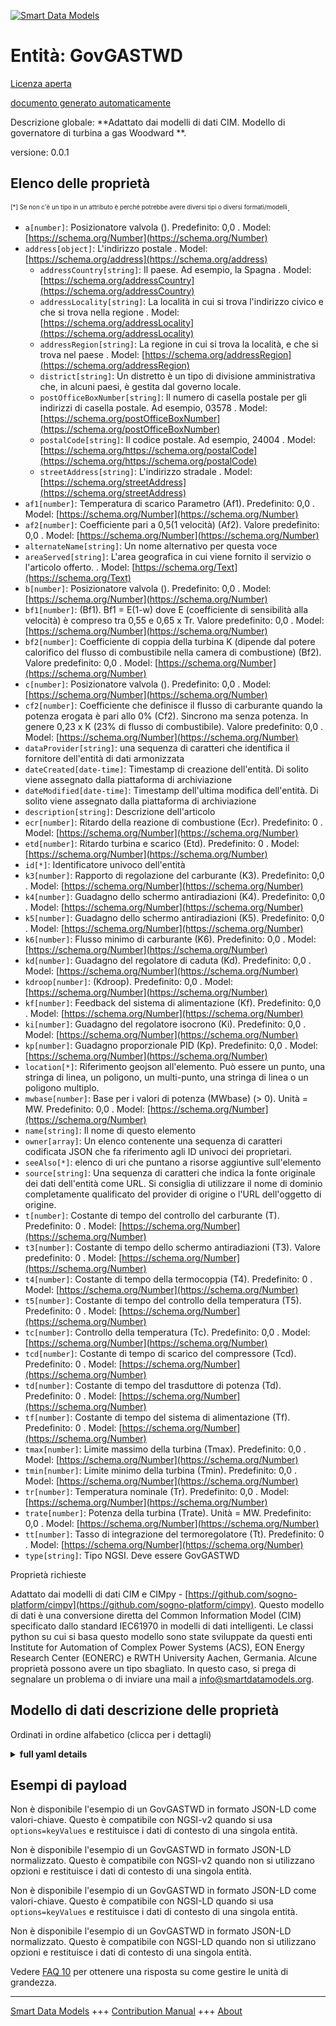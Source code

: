 <!-- 10-Header -->  
[![Smart Data Models](https://smartdatamodels.org/wp-content/uploads/2022/01/SmartDataModels_logo.png "Logo")](https://smartdatamodels.org)  
Entità: GovGASTWD  
=================<!-- /10-Header -->  
<!-- 15-License -->  
[Licenza aperta](https://github.com/smart-data-models//dataModel.EnergyCIM/blob/master/GovGASTWD/LICENSE.md)  
[documento generato automaticamente](https://docs.google.com/presentation/d/e/2PACX-1vTs-Ng5dIAwkg91oTTUdt8ua7woBXhPnwavZ0FxgR8BsAI_Ek3C5q97Nd94HS8KhP-r_quD4H0fgyt3/pub?start=false&loop=false&delayms=3000#slide=id.gb715ace035_0_60)  
<!-- /15-License -->  
<!-- 20-Description -->  
Descrizione globale: **Adattato dai modelli di dati CIM. Modello di governatore di turbina a gas Woodward **.  
versione: 0.0.1  
<!-- /20-Description -->  
<!-- 30-PropertiesList -->  

## Elenco delle proprietà  

<sup><sub>[*] Se non c'è un tipo in un attributo è perché potrebbe avere diversi tipi o diversi formati/modelli</sub></sup>.  
- `a[number]`: Posizionatore valvola (). Predefinito: 0,0  . Model: [https://schema.org/Number](https://schema.org/Number)- `address[object]`: L'indirizzo postale  . Model: [https://schema.org/address](https://schema.org/address)	- `addressCountry[string]`: Il paese. Ad esempio, la Spagna  . Model: [https://schema.org/addressCountry](https://schema.org/addressCountry)  
	- `addressLocality[string]`: La località in cui si trova l'indirizzo civico e che si trova nella regione  . Model: [https://schema.org/addressLocality](https://schema.org/addressLocality)  
	- `addressRegion[string]`: La regione in cui si trova la località, e che si trova nel paese  . Model: [https://schema.org/addressRegion](https://schema.org/addressRegion)  
	- `district[string]`: Un distretto è un tipo di divisione amministrativa che, in alcuni paesi, è gestita dal governo locale.    
	- `postOfficeBoxNumber[string]`: Il numero di casella postale per gli indirizzi di casella postale. Ad esempio, 03578  . Model: [https://schema.org/postOfficeBoxNumber](https://schema.org/postOfficeBoxNumber)  
	- `postalCode[string]`: Il codice postale. Ad esempio, 24004  . Model: [https://schema.org/https://schema.org/postalCode](https://schema.org/https://schema.org/postalCode)  
	- `streetAddress[string]`: L'indirizzo stradale  . Model: [https://schema.org/streetAddress](https://schema.org/streetAddress)  
- `af1[number]`: Temperatura di scarico Parametro (Af1). Predefinito: 0,0  . Model: [https://schema.org/Number](https://schema.org/Number)- `af2[number]`: Coefficiente pari a 0,5(1 velocità) (Af2). Valore predefinito: 0,0  . Model: [https://schema.org/Number](https://schema.org/Number)- `alternateName[string]`: Un nome alternativo per questa voce  - `areaServed[string]`: L'area geografica in cui viene fornito il servizio o l'articolo offerto.  . Model: [https://schema.org/Text](https://schema.org/Text)- `b[number]`: Posizionatore valvola (). Predefinito: 0,0  . Model: [https://schema.org/Number](https://schema.org/Number)- `bf1[number]`: (Bf1).  Bf1 = E(1-w) dove E (coefficiente di sensibilità alla velocità) è compreso tra 0,55 e 0,65 x Tr. Valore predefinito: 0,0  . Model: [https://schema.org/Number](https://schema.org/Number)- `bf2[number]`: Coefficiente di coppia della turbina K (dipende dal potere calorifico del flusso di combustibile nella camera di combustione) (Bf2). Valore predefinito: 0,0  . Model: [https://schema.org/Number](https://schema.org/Number)- `c[number]`: Posizionatore valvola (). Predefinito: 0,0  . Model: [https://schema.org/Number](https://schema.org/Number)- `cf2[number]`: Coefficiente che definisce il flusso di carburante quando la potenza erogata è pari allo 0% (Cf2).  Sincrono ma senza potenza.  In genere 0,23 x K (23% di flusso di combustibile). Valore predefinito: 0,0  . Model: [https://schema.org/Number](https://schema.org/Number)- `dataProvider[string]`: una sequenza di caratteri che identifica il fornitore dell'entità di dati armonizzata  - `dateCreated[date-time]`: Timestamp di creazione dell'entità. Di solito viene assegnato dalla piattaforma di archiviazione  - `dateModified[date-time]`: Timestamp dell'ultima modifica dell'entità. Di solito viene assegnato dalla piattaforma di archiviazione  - `description[string]`: Descrizione dell'articolo  - `ecr[number]`: Ritardo della reazione di combustione (Ecr). Predefinito: 0  . Model: [https://schema.org/Number](https://schema.org/Number)- `etd[number]`: Ritardo turbina e scarico (Etd). Predefinito: 0  . Model: [https://schema.org/Number](https://schema.org/Number)- `id[*]`: Identificatore univoco dell'entità  - `k3[number]`: Rapporto di regolazione del carburante (K3). Predefinito: 0,0  . Model: [https://schema.org/Number](https://schema.org/Number)- `k4[number]`: Guadagno dello schermo antiradiazioni (K4). Predefinito: 0,0  . Model: [https://schema.org/Number](https://schema.org/Number)- `k5[number]`: Guadagno dello schermo antiradiazioni (K5). Predefinito: 0,0  . Model: [https://schema.org/Number](https://schema.org/Number)- `k6[number]`: Flusso minimo di carburante (K6). Predefinito: 0,0  . Model: [https://schema.org/Number](https://schema.org/Number)- `kd[number]`: Guadagno del regolatore di caduta (Kd). Predefinito: 0,0  . Model: [https://schema.org/Number](https://schema.org/Number)- `kdroop[number]`: (Kdroop). Predefinito: 0,0  . Model: [https://schema.org/Number](https://schema.org/Number)- `kf[number]`: Feedback del sistema di alimentazione (Kf). Predefinito: 0,0  . Model: [https://schema.org/Number](https://schema.org/Number)- `ki[number]`: Guadagno del regolatore isocrono (Ki). Predefinito: 0,0  . Model: [https://schema.org/Number](https://schema.org/Number)- `kp[number]`: Guadagno proporzionale PID (Kp). Predefinito: 0,0  . Model: [https://schema.org/Number](https://schema.org/Number)- `location[*]`: Riferimento geojson all'elemento. Può essere un punto, una stringa di linea, un poligono, un multi-punto, una stringa di linea o un poligono multiplo.  - `mwbase[number]`: Base per i valori di potenza (MWbase) (> 0).  Unità = MW. Predefinito: 0,0  . Model: [https://schema.org/Number](https://schema.org/Number)- `name[string]`: Il nome di questo elemento  - `owner[array]`: Un elenco contenente una sequenza di caratteri codificata JSON che fa riferimento agli ID univoci dei proprietari.  - `seeAlso[*]`: elenco di uri che puntano a risorse aggiuntive sull'elemento  - `source[string]`: Una sequenza di caratteri che indica la fonte originale dei dati dell'entità come URL. Si consiglia di utilizzare il nome di dominio completamente qualificato del provider di origine o l'URL dell'oggetto di origine.  - `t[number]`: Costante di tempo del controllo del carburante (T). Predefinito: 0  . Model: [https://schema.org/Number](https://schema.org/Number)- `t3[number]`: Costante di tempo dello schermo antiradiazioni (T3). Valore predefinito: 0  . Model: [https://schema.org/Number](https://schema.org/Number)- `t4[number]`: Costante di tempo della termocoppia (T4). Predefinito: 0  . Model: [https://schema.org/Number](https://schema.org/Number)- `t5[number]`: Costante di tempo del controllo della temperatura (T5). Predefinito: 0  . Model: [https://schema.org/Number](https://schema.org/Number)- `tc[number]`: Controllo della temperatura (Tc). Predefinito: 0,0  . Model: [https://schema.org/Number](https://schema.org/Number)- `tcd[number]`: Costante di tempo di scarico del compressore (Tcd). Predefinito: 0  . Model: [https://schema.org/Number](https://schema.org/Number)- `td[number]`: Costante di tempo del trasduttore di potenza (Td). Predefinito: 0  . Model: [https://schema.org/Number](https://schema.org/Number)- `tf[number]`: Costante di tempo del sistema di alimentazione (Tf). Predefinito: 0  . Model: [https://schema.org/Number](https://schema.org/Number)- `tmax[number]`: Limite massimo della turbina (Tmax). Predefinito: 0,0  . Model: [https://schema.org/Number](https://schema.org/Number)- `tmin[number]`: Limite minimo della turbina (Tmin). Predefinito: 0,0  . Model: [https://schema.org/Number](https://schema.org/Number)- `tr[number]`: Temperatura nominale (Tr). Predefinito: 0,0  . Model: [https://schema.org/Number](https://schema.org/Number)- `trate[number]`: Potenza della turbina (Trate).  Unità = MW. Predefinito: 0,0  . Model: [https://schema.org/Number](https://schema.org/Number)- `tt[number]`: Tasso di integrazione del termoregolatore (Tt). Predefinito: 0  . Model: [https://schema.org/Number](https://schema.org/Number)- `type[string]`: Tipo NGSI. Deve essere GovGASTWD  <!-- /30-PropertiesList -->  
<!-- 35-RequiredProperties -->  
Proprietà richieste  
<!-- /35-RequiredProperties -->  
<!-- 40-RequiredProperties -->  
Adattato dai modelli di dati CIM e CIMpy - [https://github.com/sogno-platform/cimpy](https://github.com/sogno-platform/cimpy). Questo modello di dati è una conversione diretta del Common Information Model (CIM) specificato dallo standard IEC61970 in modelli di dati intelligenti. Le classi python su cui si basa questo modello sono state sviluppate da questi enti Institute for Automation of Complex Power Systems (ACS), EON Energy Research Center (EONERC) e RWTH University Aachen, Germania. Alcune proprietà possono avere un tipo sbagliato. In questo caso, si prega di segnalare un problema o di inviare una mail a info@smartdatamodels.org.  
<!-- /40-RequiredProperties -->  
<!-- 50-DataModelHeader -->  
## Modello di dati descrizione delle proprietà  
Ordinati in ordine alfabetico (clicca per i dettagli)  
<!-- /50-DataModelHeader -->  
<!-- 60-ModelYaml -->  
<details><summary><strong>full yaml details</strong></summary>    
```yaml  
GovGASTWD:    
  description: Adapted from CIM data models. Woodward Gas turbine governor model.    
  properties:    
    a:    
      description: 'Valve positioner (). Default: 0.0'    
      type: number    
      x-ngsi:    
        model: https://schema.org/Number    
        type: Property    
    address:    
      description: The mailing address    
      properties:    
        addressCountry:    
          description: 'The country. For example, Spain'    
          type: string    
          x-ngsi:    
            model: https://schema.org/addressCountry    
            type: Property    
        addressLocality:    
          description: 'The locality in which the street address is, and which is in the region'    
          type: string    
          x-ngsi:    
            model: https://schema.org/addressLocality    
            type: Property    
        addressRegion:    
          description: 'The region in which the locality is, and which is in the country'    
          type: string    
          x-ngsi:    
            model: https://schema.org/addressRegion    
            type: Property    
        district:    
          description: 'A district is a type of administrative division that, in some countries, is managed by the local government'    
          type: string    
          x-ngsi:    
            type: Property    
        postOfficeBoxNumber:    
          description: 'The post office box number for PO box addresses. For example, 03578'    
          type: string    
          x-ngsi:    
            model: https://schema.org/postOfficeBoxNumber    
            type: Property    
        postalCode:    
          description: 'The postal code. For example, 24004'    
          type: string    
          x-ngsi:    
            model: https://schema.org/https://schema.org/postalCode    
            type: Property    
        streetAddress:    
          description: The street address    
          type: string    
          x-ngsi:    
            model: https://schema.org/streetAddress    
            type: Property    
        streetNr:    
          description: Number identifying a specific property on a public street    
          type: string    
          x-ngsi:    
            type: Property    
      type: object    
      x-ngsi:    
        model: https://schema.org/address    
        type: Property    
    af1:    
      description: 'Exhaust temperature Parameter (Af1). Default: 0.0'    
      type: number    
      x-ngsi:    
        model: https://schema.org/Number    
        type: Property    
    af2:    
      description: 'Coefficient equal to 0.5(1-speed) (Af2). Default: 0.0'    
      type: number    
      x-ngsi:    
        model: https://schema.org/Number    
        type: Property    
    alternateName:    
      description: An alternative name for this item    
      type: string    
      x-ngsi:    
        type: Property    
    areaServed:    
      description: The geographic area where a service or offered item is provided    
      type: string    
      x-ngsi:    
        model: https://schema.org/Text    
        type: Property    
    b:    
      description: 'Valve positioner (). Default: 0.0'    
      type: number    
      x-ngsi:    
        model: https://schema.org/Number    
        type: Property    
    bf1:    
      description: '(Bf1).  Bf1 = E(1-w) where E (speed sensitivity coefficient) is 0.55 to 0.65 x Tr. Default: 0.0'    
      type: number    
      x-ngsi:    
        model: https://schema.org/Number    
        type: Property    
    bf2:    
      description: 'Turbine Torque Coefficient K (depends on heating value of fuel stream in combustion chamber) (Bf2). Default: 0.0'    
      type: number    
      x-ngsi:    
        model: https://schema.org/Number    
        type: Property    
    c:    
      description: 'Valve positioner (). Default: 0.0'    
      type: number    
      x-ngsi:    
        model: https://schema.org/Number    
        type: Property    
    cf2:    
      description: 'Coefficient defining fuel flow where power output is 0% (Cf2).  Synchronous but no output.  Typically 0.23 x K(23% fuel flow). Default: 0.0'    
      type: number    
      x-ngsi:    
        model: https://schema.org/Number    
        type: Property    
    dataProvider:    
      description: A sequence of characters identifying the provider of the harmonised data entity    
      type: string    
      x-ngsi:    
        type: Property    
    dateCreated:    
      description: Entity creation timestamp. This will usually be allocated by the storage platform    
      format: date-time    
      type: string    
      x-ngsi:    
        type: Property    
    dateModified:    
      description: Timestamp of the last modification of the entity. This will usually be allocated by the storage platform    
      format: date-time    
      type: string    
      x-ngsi:    
        type: Property    
    description:    
      description: A description of this item    
      type: string    
      x-ngsi:    
        type: Property    
    ecr:    
      description: 'Combustion reaction time delay (Ecr). Default: 0'    
      type: number    
      x-ngsi:    
        model: https://schema.org/Number    
        type: Property    
    etd:    
      description: 'Turbine and exhaust delay (Etd). Default: 0'    
      type: number    
      x-ngsi:    
        model: https://schema.org/Number    
        type: Property    
    id:    
      anyOf:    
        - description: Identifier format of any NGSI entity    
          maxLength: 256    
          minLength: 1    
          pattern: ^[\w\-\.\{\}\$\+\*\[\]`|~^@!,:\\]+$    
          type: string    
          x-ngsi:    
            type: Property    
        - description: Identifier format of any NGSI entity    
          format: uri    
          type: string    
          x-ngsi:    
            type: Property    
      description: Unique identifier of the entity    
      x-ngsi:    
        type: Property    
    k3:    
      description: 'Ratio of Fuel Adjustment (K3). Default: 0.0'    
      type: number    
      x-ngsi:    
        model: https://schema.org/Number    
        type: Property    
    k4:    
      description: 'Gain of radiation shield (K4). Default: 0.0'    
      type: number    
      x-ngsi:    
        model: https://schema.org/Number    
        type: Property    
    k5:    
      description: 'Gain of radiation shield (K5). Default: 0.0'    
      type: number    
      x-ngsi:    
        model: https://schema.org/Number    
        type: Property    
    k6:    
      description: 'Minimum fuel flow (K6). Default: 0.0'    
      type: number    
      x-ngsi:    
        model: https://schema.org/Number    
        type: Property    
    kd:    
      description: 'Drop Governor Gain (Kd). Default: 0.0'    
      type: number    
      x-ngsi:    
        model: https://schema.org/Number    
        type: Property    
    kdroop:    
      description: '(Kdroop). Default: 0.0'    
      type: number    
      x-ngsi:    
        model: https://schema.org/Number    
        type: Property    
    kf:    
      description: 'Fuel system feedback (Kf). Default: 0.0'    
      type: number    
      x-ngsi:    
        model: https://schema.org/Number    
        type: Property    
    ki:    
      description: 'Isochronous Governor Gain (Ki). Default: 0.0'    
      type: number    
      x-ngsi:    
        model: https://schema.org/Number    
        type: Property    
    kp:    
      description: 'PID Proportional gain (Kp). Default: 0.0'    
      type: number    
      x-ngsi:    
        model: https://schema.org/Number    
        type: Property    
    location:    
      description: 'Geojson reference to the item. It can be Point, LineString, Polygon, MultiPoint, MultiLineString or MultiPolygon'    
      oneOf:    
        - description: Geojson reference to the item. Point    
          properties:    
            bbox:    
              items:    
                type: number    
              minItems: 4    
              type: array    
            coordinates:    
              items:    
                type: number    
              minItems: 2    
              type: array    
            type:    
              enum:    
                - Point    
              type: string    
          required:    
            - type    
            - coordinates    
          title: GeoJSON Point    
          type: object    
          x-ngsi:    
            type: GeoProperty    
        - description: Geojson reference to the item. LineString    
          properties:    
            bbox:    
              items:    
                type: number    
              minItems: 4    
              type: array    
            coordinates:    
              items:    
                items:    
                  type: number    
                minItems: 2    
                type: array    
              minItems: 2    
              type: array    
            type:    
              enum:    
                - LineString    
              type: string    
          required:    
            - type    
            - coordinates    
          title: GeoJSON LineString    
          type: object    
          x-ngsi:    
            type: GeoProperty    
        - description: Geojson reference to the item. Polygon    
          properties:    
            bbox:    
              items:    
                type: number    
              minItems: 4    
              type: array    
            coordinates:    
              items:    
                items:    
                  items:    
                    type: number    
                  minItems: 2    
                  type: array    
                minItems: 4    
                type: array    
              type: array    
            type:    
              enum:    
                - Polygon    
              type: string    
          required:    
            - type    
            - coordinates    
          title: GeoJSON Polygon    
          type: object    
          x-ngsi:    
            type: GeoProperty    
        - description: Geojson reference to the item. MultiPoint    
          properties:    
            bbox:    
              items:    
                type: number    
              minItems: 4    
              type: array    
            coordinates:    
              items:    
                items:    
                  type: number    
                minItems: 2    
                type: array    
              type: array    
            type:    
              enum:    
                - MultiPoint    
              type: string    
          required:    
            - type    
            - coordinates    
          title: GeoJSON MultiPoint    
          type: object    
          x-ngsi:    
            type: GeoProperty    
        - description: Geojson reference to the item. MultiLineString    
          properties:    
            bbox:    
              items:    
                type: number    
              minItems: 4    
              type: array    
            coordinates:    
              items:    
                items:    
                  items:    
                    type: number    
                  minItems: 2    
                  type: array    
                minItems: 2    
                type: array    
              type: array    
            type:    
              enum:    
                - MultiLineString    
              type: string    
          required:    
            - type    
            - coordinates    
          title: GeoJSON MultiLineString    
          type: object    
          x-ngsi:    
            type: GeoProperty    
        - description: Geojson reference to the item. MultiLineString    
          properties:    
            bbox:    
              items:    
                type: number    
              minItems: 4    
              type: array    
            coordinates:    
              items:    
                items:    
                  items:    
                    items:    
                      type: number    
                    minItems: 2    
                    type: array    
                  minItems: 4    
                  type: array    
                type: array    
              type: array    
            type:    
              enum:    
                - MultiPolygon    
              type: string    
          required:    
            - type    
            - coordinates    
          title: GeoJSON MultiPolygon    
          type: object    
          x-ngsi:    
            type: GeoProperty    
      x-ngsi:    
        type: GeoProperty    
    mwbase:    
      description: 'Base for power values (MWbase) (> 0).  Unit = MW. Default: 0.0'    
      type: number    
      x-ngsi:    
        model: https://schema.org/Number    
        type: Property    
    name:    
      description: The name of this item    
      type: string    
      x-ngsi:    
        type: Property    
    owner:    
      description: A List containing a JSON encoded sequence of characters referencing the unique Ids of the owner(s)    
      items:    
        anyOf:    
          - description: Identifier format of any NGSI entity    
            maxLength: 256    
            minLength: 1    
            pattern: ^[\w\-\.\{\}\$\+\*\[\]`|~^@!,:\\]+$    
            type: string    
            x-ngsi:    
              type: Property    
          - description: Identifier format of any NGSI entity    
            format: uri    
            type: string    
            x-ngsi:    
              type: Property    
        description: Unique identifier of the entity    
        x-ngsi:    
          type: Property    
      type: array    
      x-ngsi:    
        type: Property    
    seeAlso:    
      description: list of uri pointing to additional resources about the item    
      oneOf:    
        - items:    
            format: uri    
            type: string    
          minItems: 1    
          type: array    
        - format: uri    
          type: string    
      x-ngsi:    
        type: Property    
    source:    
      description: 'A sequence of characters giving the original source of the entity data as a URL. Recommended to be the fully qualified domain name of the source provider, or the URL to the source object'    
      type: string    
      x-ngsi:    
        type: Property    
    t:    
      description: 'Fuel Control Time Constant (T). Default: 0'    
      type: number    
      x-ngsi:    
        model: https://schema.org/Number    
        type: Property    
    t3:    
      description: 'Radiation shield time constant (T3). Default: 0'    
      type: number    
      x-ngsi:    
        model: https://schema.org/Number    
        type: Property    
    t4:    
      description: 'Thermocouple time constant (T4). Default: 0'    
      type: number    
      x-ngsi:    
        model: https://schema.org/Number    
        type: Property    
    t5:    
      description: 'Temperature control time constant (T5). Default: 0'    
      type: number    
      x-ngsi:    
        model: https://schema.org/Number    
        type: Property    
    tc:    
      description: 'Temperature control (Tc). Default: 0.0'    
      type: number    
      x-ngsi:    
        model: https://schema.org/Number    
        type: Property    
    tcd:    
      description: 'Compressor discharge time constant (Tcd). Default: 0'    
      type: number    
      x-ngsi:    
        model: https://schema.org/Number    
        type: Property    
    td:    
      description: 'Power transducer time constant (Td). Default: 0'    
      type: number    
      x-ngsi:    
        model: https://schema.org/Number    
        type: Property    
    tf:    
      description: 'Fuel system time constant (Tf). Default: 0'    
      type: number    
      x-ngsi:    
        model: https://schema.org/Number    
        type: Property    
    tmax:    
      description: 'Maximum Turbine limit (Tmax). Default: 0.0'    
      type: number    
      x-ngsi:    
        model: https://schema.org/Number    
        type: Property    
    tmin:    
      description: 'Minimum Turbine limit (Tmin). Default: 0.0'    
      type: number    
      x-ngsi:    
        model: https://schema.org/Number    
        type: Property    
    tr:    
      description: 'Rated temperature (Tr). Default: 0.0'    
      type: number    
      x-ngsi:    
        model: https://schema.org/Number    
        type: Property    
    trate:    
      description: 'Turbine rating (Trate).  Unit = MW. Default: 0.0'    
      type: number    
      x-ngsi:    
        model: https://schema.org/Number    
        type: Property    
    tt:    
      description: 'Temperature controller integration rate (Tt). Default: 0'    
      type: number    
      x-ngsi:    
        model: https://schema.org/Number    
        type: Property    
    type:    
      description: NGSI type. It has to be GovGASTWD    
      enum:    
        - GovGASTWD    
      type: string    
      x-ngsi:    
        type: Property    
  required: []    
  type: object    
  x-derived-from: ""    
  x-disclaimer: 'Redistribution and use in source and binary forms, with or without modification, are permitted  provided that the license conditions are met. Copyleft (c) 2022 Contributors to Smart Data Models Program'    
  x-license-url: https://github.com/smart-data-models/dataModel.EnergyCIM/blob/master/GovGASTWD/LICENSE.md    
  x-model-schema: https://smart-data-models.github.io/dataModels.CIMEnergyClasses/GovGASTWD/schema.json    
  x-model-tags: ""    
  x-version: 0.0.1    
```  
</details>    
<!-- /60-ModelYaml -->  
<!-- 70-MiddleNotes -->  
<!-- /70-MiddleNotes -->  
<!-- 80-Examples -->  
## Esempi di payload  
Non è disponibile l'esempio di un GovGASTWD in formato JSON-LD come valori-chiave. Questo è compatibile con NGSI-v2 quando si usa `options=keyValues` e restituisce i dati di contesto di una singola entità.  
Non è disponibile l'esempio di un GovGASTWD in formato JSON-LD normalizzato. Questo è compatibile con NGSI-v2 quando non si utilizzano opzioni e restituisce i dati di contesto di una singola entità.  
Non è disponibile l'esempio di un GovGASTWD in formato JSON-LD come valori-chiave. Questo è compatibile con NGSI-LD quando si usa `options=keyValues` e restituisce i dati di contesto di una singola entità.  
Non è disponibile l'esempio di un GovGASTWD in formato JSON-LD normalizzato. Questo è compatibile con NGSI-LD quando non si utilizzano opzioni e restituisce i dati di contesto di una singola entità.  
<!-- /80-Examples -->  
<!-- 90-FooterNotes -->  
<!-- /90-FooterNotes -->  
<!-- 95-Units -->  
Vedere [FAQ 10](https://smartdatamodels.org/index.php/faqs/) per ottenere una risposta su come gestire le unità di grandezza.  
<!-- /95-Units -->  
<!-- 97-LastFooter -->  
---  
[Smart Data Models](https://smartdatamodels.org) +++ [Contribution Manual](https://bit.ly/contribution_manual) +++ [About](https://bit.ly/Introduction_SDM)<!-- /97-LastFooter -->  
